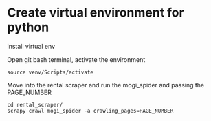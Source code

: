 # Create virtual environment for python
install virtual env

Open git bash terminal, activate the environment
```
source venv/Scripts/activate
```
Move into the rental scraper and run the mogi_spider and passing the PAGE_NUMBER
```
cd rental_scraper/
scrapy crawl mogi_spider -a crawling_pages=PAGE_NUMBER
```